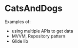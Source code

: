 # CatsAndDogs

Examples of:
- using multiple APIs to get data
- MVVM, Repository pattern
- Glide lib
